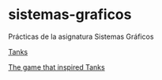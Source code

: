 # sistemas-graficos
Prácticas de la asignatura Sistemas Gráficos


[Tanks](https://jojelupipa.github.io/Tanks-n-Ducks__Sistemas-Graficos__/practica_3/tanks/index.html) 


[The game that inspired Tanks](https://jojelupipa.github.io/Tanks-n-Ducks__Sistemas-Graficos__/practica_2/robot/index.html)
